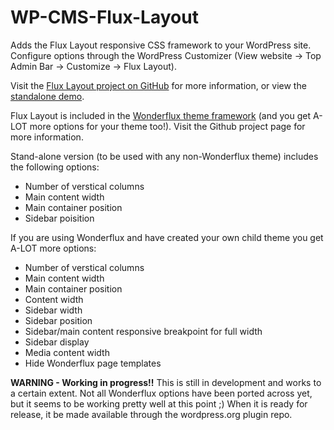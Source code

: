 # WP-CMS-Flux-Layout
Adds the Flux Layout responsive CSS framework to your WordPress site. Configure options through the WordPress Customizer (View website -> Top Admin Bar -> Customize -> Flux Layout).

Visit the [Flux Layout project on GitHub](https://github.com/Jonnyauk/flux-layout) for more information, or view the [standalone demo](http://fluxlayout.com).

Flux Layout is included in the [Wonderflux theme framework](http://wonderflux.com) (and you get A-LOT more options for your theme too!). Visit the Github project page for more information.

Stand-alone version (to be used with any non-Wonderflux theme) includes the following options:
* Number of verstical columns
* Main content width
* Main container position
* Sidebar poisition

If you are using Wonderflux and have created your own child theme you get A-LOT more options:
* Number of verstical columns
* Main content width
* Main container position
* Content width
* Sidebar width
* Sidebar position
* Sidebar/main content responsive breakpoint for full width
* Sidebar display
* Media content width
* Hide Wonderflux page templates

**WARNING - Working in progress!!** This is still in development and works to a certain extent. Not all Wonderflux options have been ported across yet, but it seems to be working pretty well at this point ;) When it is ready for release, it be made available through the wordpress.org plugin repo.